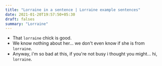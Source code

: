 ```yaml
---
title: "Lorraine in a sentence | Lorraine example sentences"
date: 2021-01-20T19:57:50+05:30
draft: falses
summary: "Lorraine"
---
```

- That `lorraine` chick is good.
- We know nothing about her... we don't even know if she is from `lorraine`.
- Anyway, i'm so bad at this, if you're not busy i thought you might... hi, `lorraine`.
                 
